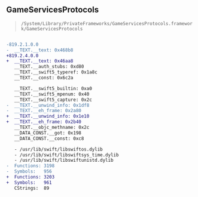 ## GameServicesProtocols

> `/System/Library/PrivateFrameworks/GameServicesProtocols.framework/GameServicesProtocols`

```diff

-819.2.1.0.0
-  __TEXT.__text: 0x468b8
+819.2.4.0.0
+  __TEXT.__text: 0x46aa8
   __TEXT.__auth_stubs: 0xd80
   __TEXT.__swift5_typeref: 0x1a8c
   __TEXT.__const: 0x6c2a

   __TEXT.__swift5_builtin: 0xa0
   __TEXT.__swift5_mpenum: 0x40
   __TEXT.__swift5_capture: 0x2c
-  __TEXT.__unwind_info: 0x1df8
-  __TEXT.__eh_frame: 0x2a80
+  __TEXT.__unwind_info: 0x1e10
+  __TEXT.__eh_frame: 0x2b40
   __TEXT.__objc_methname: 0x2c
   __DATA_CONST.__got: 0x198
   __DATA_CONST.__const: 0xc8

   - /usr/lib/swift/libswiftos.dylib
   - /usr/lib/swift/libswiftsys_time.dylib
   - /usr/lib/swift/libswiftunistd.dylib
-  Functions: 3198
-  Symbols:   956
+  Functions: 3203
+  Symbols:   961
   CStrings:  89
 

```
